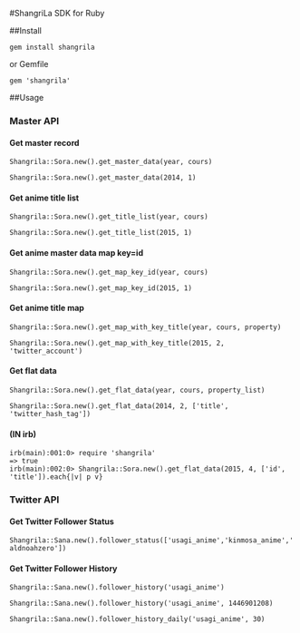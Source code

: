 #ShangriLa SDK for Ruby

##Install

``gem install shangrila``

or Gemfile

``gem 'shangrila'``

##Usage

### Master API

#### Get master record

```Shangrila::Sora.new().get_master_data(year, cours)```

```Shangrila::Sora.new().get_master_data(2014, 1)```

#### Get anime title list

```Shangrila::Sora.new().get_title_list(year, cours)```

```Shangrila::Sora.new().get_title_list(2015, 1)```

#### Get anime master data map key=id

```Shangrila::Sora.new().get_map_key_id(year, cours)```

```Shangrila::Sora.new().get_map_key_id(2015, 1)```

#### Get anime title map

```Shangrila::Sora.new().get_map_with_key_title(year, cours, property)```

```Shangrila::Sora.new().get_map_with_key_title(2015, 2, 'twitter_account')```

#### Get flat data

```Shangrila::Sora.new().get_flat_data(year, cours, property_list)```

```Shangrila::Sora.new().get_flat_data(2014, 2, ['title', 'twitter_hash_tag'])```

#### (IN irb) 

```
irb(main):001:0> require 'shangrila'
=> true
irb(main):002:0> Shangrila::Sora.new().get_flat_data(2015, 4, ['id', 'title']).each{|v| p v}
```

### Twitter API

#### Get Twitter Follower Status

``Shangrila::Sana.new().follower_status(['usagi_anime','kinmosa_anime','aldnoahzero'])``

#### Get Twitter Follower History

``Shangrila::Sana.new().follower_history('usagi_anime')``

``Shangrila::Sana.new().follower_history('usagi_anime', 1446901208)``

``Shangrila::Sana.new().follower_history_daily('usagi_anime', 30)``